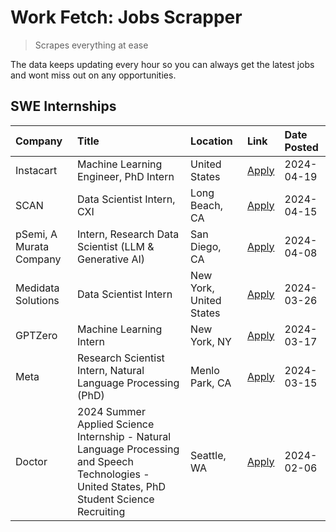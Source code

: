 # Work Fetch: Jobs Scrapper
> Scrapes everything at ease

The data keeps updating every hour so you can always get the latest jobs and wont miss out on any opportunities.

## SWE Internships
<!--START_SECTION:workfetch-->
| Company                 | Title                                                                                                                                        | Location                | Link                                                                                                                                                                                                                                                                                                                                                   | Date Posted   |
|:------------------------|:---------------------------------------------------------------------------------------------------------------------------------------------|:------------------------|:-------------------------------------------------------------------------------------------------------------------------------------------------------------------------------------------------------------------------------------------------------------------------------------------------------------------------------------------------------|:--------------|
| Instacart               | Machine Learning Engineer, PhD Intern                                                                                                        | United States           | [Apply](https://www.linkedin.com/jobs/view/machine-learning-engineer-phd-intern-at-instacart-3901991739?position=2&pageNum=0&refId=axGeca4YhvnGxiFdWqAeRA%3D%3D&trackingId=jxpWHk7QMiwijAUXLYEp4w%3D%3D&trk=public_jobs_jserp-result_search-card)                                                                                                      | 2024-04-19    |
| SCAN                    | Data Scientist Intern, CXI                                                                                                                   | Long Beach, CA          | [Apply](https://www.linkedin.com/jobs/view/data-scientist-intern-cxi-at-scan-3899690492?position=9&pageNum=0&refId=axGeca4YhvnGxiFdWqAeRA%3D%3D&trackingId=fCUud6Yn1uPv5o2aAtH6Jw%3D%3D&trk=public_jobs_jserp-result_search-card)                                                                                                                      | 2024-04-15    |
| pSemi, A Murata Company | Intern, Research Data Scientist (LLM & Generative AI)                                                                                        | San Diego, CA           | [Apply](https://www.linkedin.com/jobs/view/intern-research-data-scientist-llm-generative-ai-at-psemi-a-murata-company-3887074168?position=3&pageNum=0&refId=axGeca4YhvnGxiFdWqAeRA%3D%3D&trackingId=54sJgYPhuYeGxhG3%2Fx6Q1A%3D%3D&trk=public_jobs_jserp-result_search-card)                                                                           | 2024-04-08    |
| Medidata Solutions      | Data Scientist Intern                                                                                                                        | New York, United States | [Apply](https://www.linkedin.com/jobs/view/data-scientist-intern-at-medidata-solutions-3810253704?position=8&pageNum=0&refId=axGeca4YhvnGxiFdWqAeRA%3D%3D&trackingId=cBE3rkXFVbD8l831dHCnyA%3D%3D&trk=public_jobs_jserp-result_search-card)                                                                                                            | 2024-03-26    |
| GPTZero                 | Machine Learning Intern                                                                                                                      | New York, NY            | [Apply](https://www.linkedin.com/jobs/view/machine-learning-intern-at-gptzero-3860723963?position=7&pageNum=0&refId=axGeca4YhvnGxiFdWqAeRA%3D%3D&trackingId=zcOL0vzmb%2FgQg4yJm3oAUA%3D%3D&trk=public_jobs_jserp-result_search-card)                                                                                                                   | 2024-03-17    |
| Meta                    | Research Scientist Intern, Natural Language Processing (PhD)                                                                                 | Menlo Park, CA          | [Apply](https://www.linkedin.com/jobs/view/research-scientist-intern-natural-language-processing-phd-at-meta-3858718375?position=5&pageNum=0&refId=axGeca4YhvnGxiFdWqAeRA%3D%3D&trackingId=fmh6k4zXjkjmEa%2B2KsMSpA%3D%3D&trk=public_jobs_jserp-result_search-card)                                                                                    | 2024-03-15    |
| Doctor                  | 2024 Summer Applied Science Internship - Natural Language Processing and Speech Technologies - United States, PhD Student Science Recruiting | Seattle, WA             | [Apply](https://www.linkedin.com/jobs/view/2024-summer-applied-science-internship-natural-language-processing-and-speech-technologies-united-states-phd-student-science-recruiting-at-doctor-3819405754?position=10&pageNum=0&refId=axGeca4YhvnGxiFdWqAeRA%3D%3D&trackingId=TP%2FjLgKlL%2BTas6Mko9QxVA%3D%3D&trk=public_jobs_jserp-result_search-card) | 2024-02-06    |
<!--END_SECTION:workfetch-->
